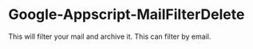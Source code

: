 # Google-Appscript-MailFilterDelete
This will filter your mail and archive it. This can filter by email.
